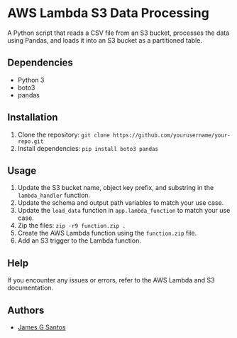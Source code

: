 # AWS Lambda S3 Data Processing

A Python script that reads a CSV file from an S3 bucket, processes the data using Pandas, and loads it into an S3 bucket as a partitioned table.

## Dependencies

- Python 3
- boto3
- pandas

## Installation

1. Clone the repository: `git clone https://github.com/yourusername/your-repo.git`
2. Install dependencies: `pip install boto3 pandas`

## Usage

1. Update the S3 bucket name, object key prefix, and substring in the `lambda_handler` function.
2. Update the schema and output path variables to match your use case.
3. Update the `load_data` function in `app.lambda_function` to match your use case.
4. Zip the files: `zip -r9 function.zip .`
5. Create the AWS Lambda function using the `function.zip` file.
6. Add an S3 trigger to the Lambda function.

## Help

If you encounter any issues or errors, refer to the AWS Lambda and S3 documentation.

## Authors

- [James G Santos](https://github.com/jkelvin18)



